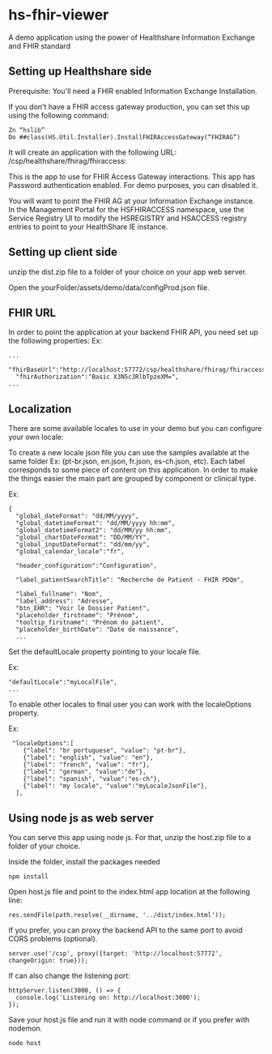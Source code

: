# hs-fhir-viewer
A demo application using the power of Healthshare Information Exchange and FHIR standard

## Setting up Healthshare side

Prerequisite: You'll need a FHIR enabled Information Exchange Installation. 

If you don't have a FHIR access gateway production, you can set this up using the following command:
```
Zn “hslib”
Do ##class(HS.Util.Installer).InstallFHIRAccessGateway(“FHIRAG”)
```
It will create an application with the following URL:
/csp/healthshare/fhirag/fhiraccess:

This is the app to use for FHIR Access Gateway interactions. This app has Password authentication enabled. For demo purposes, you can disabled it.

You will want to point the FHIR AG at your Information Exchange instance.  In the Management Portal for the HSFHIRACCESS namespace, use the Service Registry UI to modify the HSREGISTRY and HSACCESS registry entries to point to your HealthShare IE instance.

## Setting up client side

unzip the dist.zip file to a folder of your choice on your app web server.

Open the yourFolder/assets/demo/data/configProd.json file.

## FHIR URL

In order to point the application at your backend FHIR API, you need set up the following properties: 
Ex:
```
...
  "fhirBaseUrl":"http://localhost:57772/csp/healthshare/fhirag/fhiraccess",
  "fhirAuthorization":"Basic X3N5c3RlbTpzeXM=",
...
```

## Localization

There are some available locales to use in your demo but you can configure your own locale:

To create a new locale json file you can use the samples available at the same folder Ex: (pt-br.json, en.json, fr.json, es-ch.json, etc). Each label corresponds to some piece of content on this application. In order to make the things easier the main part are grouped by component or clinical type.

Ex:
```
{
  "global_dateFormat": "dd/MM/yyyy",
  "global_datetimeFormat": "dd/MM/yyyy hh:mm",
  "global_datetimeFormat2": "dd/MM/yy hh:mm",
  "global_chartDateFormat": "DD/MM/YY",
  "global_inputDateFormat": "dd/mm/yy",
  "global_calendar_locale":"fr",

  "header_configuration":"Configuration",

  "label_patientSearchTitle": "Recherche de Patient - FHIR PDQm",

  "label_fullname": "Nom",
  "label_address": "Adresse",
  "btn_EHR": "Voir le Dossier Patient",
  "placeholder_firstname": "Prénom",
  "tooltip_firstname": "Prénom du patient",
  "placeholder_birthDate": "Date de naissance",
  ...
  ```

Set the defaultLocale property pointing to your locale file.

Ex:
```
"defaultLocale":"myLocalFile",
...
```
To enable other locales to final user you can work with the localeOptions property.  

Ex:
```
 "localeOptions":[
    {"label": "br portuguese", "value": "pt-br"},
    {"label": "english", "value": "en"},
    {"label": "french", "value": "fr"},
    {"label": "german", "value":"de"},
    {"label": "spanish", "value":"es-ch"},
    {"label": "my locale", "value":"myLocaleJsonFile"},
  ],
```


## Using node js as web server

You can serve this app using node js. For that, unzip the host.zip file to a folder of your choice.

Inside the folder, install the packages needed

```
npm install
```

Open host.js file and point to the index.html app location at the following line: 
```
res.sendFile(path.resolve(__dirname, '../dist/index.html'));
```

If you prefer, you can proxy the backend API to the same port to avoid CORS problems (optional).
```
server.use('/csp', proxy({target: 'http://localhost:57772', changeOrigin: true}));
```

If can also change the listening port:
```
httpServer.listen(3000, () => {
  console.log('Listening on: http://localhost:3000');
});
```

Save your host.js file and run it with node command or if you prefer with nodemon.
```
node host
```




